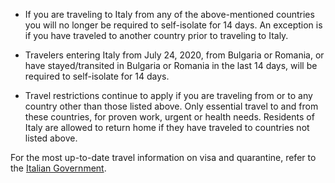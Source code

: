 - If you are traveling to Italy from any of the above-mentioned countries you will no longer be required to self-isolate for 14 days. An exception is if you have traveled to another country prior to traveling to Italy.

- Travelers entering Italy from July 24, 2020, from Bulgaria or Romania, or have stayed/transited in Bulgaria or Romania in the last 14 days, will be required to self-isolate for 14 days.

- Travel restrictions continue to apply if you are traveling from or to any country other than those listed above. Only essential travel to and from these countries, for proven work, urgent or health needs. Residents of Italy are allowed to return home if they have traveled to countries not listed above.

For the most up-to-date travel information on visa and quarantine, refer to the [Italian Government](https://www.esteri.it/mae/en/ministero/normativaonline/decreto-iorestoacasa-domande-frequenti/focus-cittadini-italiani-in-rientro-dall-estero-e-cittadini-stranieri-in-italia.html).
